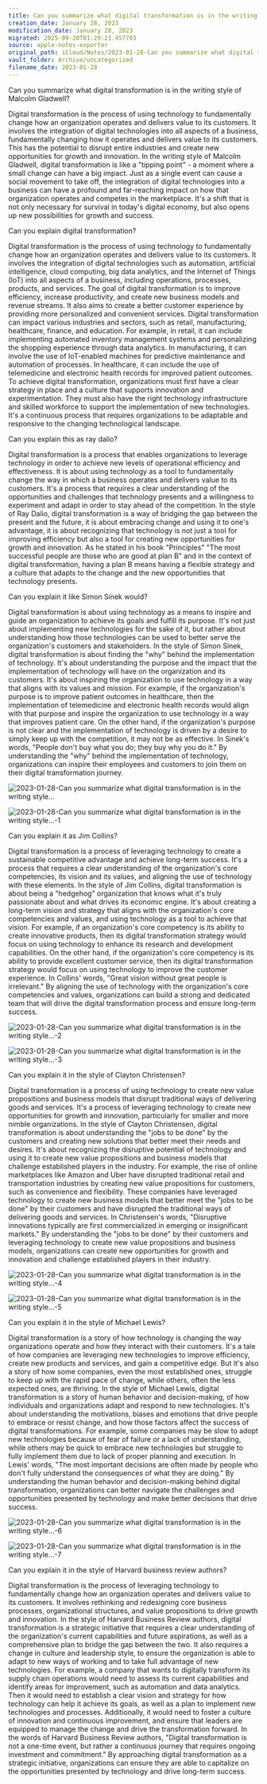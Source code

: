 ```yaml
---
title: Can you summarize what digital transformation is in the writing style…
creation_date: January 28, 2023
modification_date: January 28, 2023
migrated: 2025-09-20T01:29:21.457703
source: apple-notes-exporter
original_path: iCloud/Notes/2023-01-28-Can you summarize what digital transformation is in the writing style….md
vault_folder: Archive/uncategorized
filename_date: 2023-01-28
---
```



Can you summarize what digital transformation is in the writing style of Malcolm Gladwell? 

Digital transformation is the process of using technology to fundamentally change how an organization operates and delivers value to its customers. It involves the integration of digital technologies into all aspects of a business, fundamentally changing how it operates and delivers value to its customers. This has the potential to disrupt entire industries and create new opportunities for growth and innovation.
In the writing style of Malcolm Gladwell, digital transformation is like a "tipping point" - a moment where a small change can have a big impact. Just as a single event can cause a social movement to take off, the integration of digital technologies into a business can have a profound and far-reaching impact on how that organization operates and competes in the marketplace. It's a shift that is not only necessary for survival in today's digital economy, but also opens up new possibilities for growth and success.

Can you explain digital transformation?

Digital transformation is the process of using technology to fundamentally change how an organization operates and delivers value to its customers. It involves the integration of digital technologies such as automation, artificial intelligence, cloud computing, big data analytics, and the Internet of Things (IoT) into all aspects of a business, including operations, processes, products, and services.
The goal of digital transformation is to improve efficiency, increase productivity, and create new business models and revenue streams. It also aims to create a better customer experience by providing more personalized and convenient services.
Digital transformation can impact various industries and sectors, such as retail, manufacturing, healthcare, finance, and education. For example, in retail, it can include implementing automated inventory management systems and personalizing the shopping experience through data analytics. In manufacturing, it can involve the use of IoT-enabled machines for predictive maintenance and automation of processes. In healthcare, it can include the use of telemedicine and electronic health records for improved patient outcomes.
To achieve digital transformation, organizations must first have a clear strategy in place and a culture that supports innovation and experimentation. They must also have the right technology infrastructure and skilled workforce to support the implementation of new technologies. It's a continuous process that requires organizations to be adaptable and responsive to the changing technological landscape.

Can you explain this as ray dalio?

Digital transformation is a process that enables organizations to leverage technology in order to achieve new levels of operational efficiency and effectiveness. It is about using technology as a tool to fundamentally change the way in which a business operates and delivers value to its customers. It's a process that requires a clear understanding of the opportunities and challenges that technology presents and a willingness to experiment and adapt in order to stay ahead of the competition.
In the style of Ray Dalio, digital transformation is a way of bridging the gap between the present and the future, it is about embracing change and using it to one's advantage, it is about recognizing that technology is not just a tool for improving efficiency but also a tool for creating new opportunities for growth and innovation. As he stated in his book "Principles" "The most successful people are those who are good at plan B" and in the context of digital transformation, having a plan B means having a flexible strategy and a culture that adapts to the change and the new opportunities that technology presents.

Can you explain it like Simon Sinek would?

Digital transformation is about using technology as a means to inspire and guide an organization to achieve its goals and fulfill its purpose. It's not just about implementing new technologies for the sake of it, but rather about understanding how those technologies can be used to better serve the organization's customers and stakeholders.
In the style of Simon Sinek, digital transformation is about finding the "why" behind the implementation of technology. It's about understanding the purpose and the impact that the implementation of technology will have on the organization and its customers. It's about inspiring the organization to use technology in a way that aligns with its values and mission.
For example, if the organization's purpose is to improve patient outcomes in healthcare, then the implementation of telemedicine and electronic health records would align with that purpose and inspire the organization to use technology in a way that improves patient care. On the other hand, if the organization's purpose is not clear and the implementation of technology is driven by a desire to simply keep up with the competition, it may not be as effective.
In Sinek's words, "People don't buy what you do; they buy why you do it." By understanding the "why" behind the implementation of technology, organizations can inspire their employees and customers to join them on their digital transformation journey.

![2023-01-28-Can you summarize what digital transformation is in the writing style…](images/2023-01-28-Can%20you%20summarize%20what%20digital%20transformation%20is%20in%20the%20writing%20style….svg)

![2023-01-28-Can you summarize what digital transformation is in the writing style…-1](images/2023-01-28-Can%20you%20summarize%20what%20digital%20transformation%20is%20in%20the%20writing%20style…-1.jpeg)

Can you explain it as Jim Collins?

Digital transformation is a process of leveraging technology to create a sustainable competitive advantage and achieve long-term success. It's a process that requires a clear understanding of the organization's core competencies, its vision and its values, and aligning the use of technology with these elements.
In the style of Jim Collins, digital transformation is about being a "hedgehog" organization that knows what it's truly passionate about and what drives its economic engine. It's about creating a long-term vision and strategy that aligns with the organization's core competencies and values, and using technology as a tool to achieve that vision.
For example, if an organization's core competency is its ability to create innovative products, then its digital transformation strategy would focus on using technology to enhance its research and development capabilities. On the other hand, if the organization's core competency is its ability to provide excellent customer service, then its digital transformation strategy would focus on using technology to improve the customer experience.
In Collins' words, "Great vision without great people is irrelevant." By aligning the use of technology with the organization's core competencies and values, organizations can build a strong and dedicated team that will drive the digital transformation process and ensure long-term success.

![2023-01-28-Can you summarize what digital transformation is in the writing style…-2](images/2023-01-28-Can%20you%20summarize%20what%20digital%20transformation%20is%20in%20the%20writing%20style…-2.svg)

![2023-01-28-Can you summarize what digital transformation is in the writing style…-3](images/2023-01-28-Can%20you%20summarize%20what%20digital%20transformation%20is%20in%20the%20writing%20style…-3.jpeg)

Can you explain it in the style of Clayton Christensen?

Digital transformation is a process of using technology to create new value propositions and business models that disrupt traditional ways of delivering goods and services. It's a process of leveraging technology to create new opportunities for growth and innovation, particularly for smaller and more nimble organizations.
In the style of Clayton Christensen, digital transformation is about understanding the "jobs to be done" by the customers and creating new solutions that better meet their needs and desires. It's about recognizing the disruptive potential of technology and using it to create new value propositions and business models that challenge established players in the industry.
For example, the rise of online marketplaces like Amazon and Uber have disrupted traditional retail and transportation industries by creating new value propositions for customers, such as convenience and flexibility. These companies have leveraged technology to create new business models that better meet the "jobs to be done" by their customers and have disrupted the traditional ways of delivering goods and services.
In Christensen's words, "Disruptive innovations typically are first commercialized in emerging or insignificant markets." By understanding the "jobs to be done" by their customers and leveraging technology to create new value propositions and business models, organizations can create new opportunities for growth and innovation and challenge established players in their industry.

![2023-01-28-Can you summarize what digital transformation is in the writing style…-4](images/2023-01-28-Can%20you%20summarize%20what%20digital%20transformation%20is%20in%20the%20writing%20style…-4.svg)

![2023-01-28-Can you summarize what digital transformation is in the writing style…-5](images/2023-01-28-Can%20you%20summarize%20what%20digital%20transformation%20is%20in%20the%20writing%20style…-5.jpeg)

Can you explain it in the style of Michael Lewis?

Digital transformation is a story of how technology is changing the way organizations operate and how they interact with their customers. It's a tale of how companies are leveraging new technologies to improve efficiency, create new products and services, and gain a competitive edge. But it's also a story of how some companies, even the most established ones, struggle to keep up with the rapid pace of change, while others, often the less expected ones, are thriving.
In the style of Michael Lewis, digital transformation is a story of human behavior and decision-making, of how individuals and organizations adapt and respond to new technologies. It's about understanding the motivations, biases and emotions that drive people to embrace or resist change, and how those factors affect the success of digital transformations.
For example, some companies may be slow to adopt new technologies because of fear of failure or a lack of understanding, while others may be quick to embrace new technologies but struggle to fully implement them due to lack of proper planning and execution.
In Lewis' words, "The most important decisions are often made by people who don't fully understand the consequences of what they are doing." By understanding the human behavior and decision-making behind digital transformation, organizations can better navigate the challenges and opportunities presented by technology and make better decisions that drive success.

![2023-01-28-Can you summarize what digital transformation is in the writing style…-6](images/2023-01-28-Can%20you%20summarize%20what%20digital%20transformation%20is%20in%20the%20writing%20style…-6.svg)

![2023-01-28-Can you summarize what digital transformation is in the writing style…-7](images/2023-01-28-Can%20you%20summarize%20what%20digital%20transformation%20is%20in%20the%20writing%20style…-7.jpeg)

Can you explain it in the style of Harvard business review authors?

Digital transformation is the process of leveraging technology to fundamentally change how an organization operates and delivers value to its customers. It involves rethinking and redesigning core business processes, organizational structures, and value propositions to drive growth and innovation.
In the style of Harvard Business Review authors, digital transformation is a strategic initiative that requires a clear understanding of the organization's current capabilities and future aspirations, as well as a comprehensive plan to bridge the gap between the two. It also requires a change in culture and leadership style, to ensure the organization is able to adapt to new ways of working and to take full advantage of new technologies.
For example, a company that wants to digitally transform its supply chain operations would need to assess its current capabilities and identify areas for improvement, such as automation and data analytics. Then it would need to establish a clear vision and strategy for how technology can help it achieve its goals, as well as a plan to implement new technologies and processes. Additionally, it would need to foster a culture of innovation and continuous improvement, and ensure that leaders are equipped to manage the change and drive the transformation forward.
In the words of Harvard Business Review authors, "Digital transformation is not a one-time event, but rather a continuous journey that requires ongoing investment and commitment." By approaching digital transformation as a strategic initiative, organizations can ensure they are able to capitalize on the opportunities presented by technology and drive long-term success.

